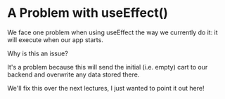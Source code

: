 # A Problem with useEffect()

We face one problem when using useEffect the way we currently do it: it will execute when our app starts.

Why is this an issue?

It's a problem because this will send the initial (i.e. empty) cart to our backend and overwrite any data stored there.

We'll fix this over the next lectures, I just wanted to point it out here!
